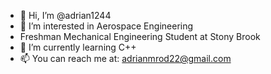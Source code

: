 - 👋 Hi, I’m @adrian1244
- 👀 I’m interested in Aerospace Engineering
- Freshman Mechanical Engineering Student at Stony Brook
- 🌱 I’m currently learning C++
- 📫 You can reach me at: adrianmrod22@gmail.com



<!---
adrian1244/adrian1244 is a ✨ special ✨ repository because its `README.md` (this file) appears on your GitHub profile.
You can click the Preview link to take a look at your changes.
--->
